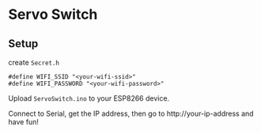 # Servo Switch

## Setup

create `Secret.h`
```
#define WIFI_SSID "<your-wifi-ssid>"
#define WIFI_PASSWORD "<your-wifi-password>"
```

Upload `ServoSwitch.ino` to your ESP8266 device.

Connect to Serial, get the IP address, then go to http://your-ip-address and have fun!